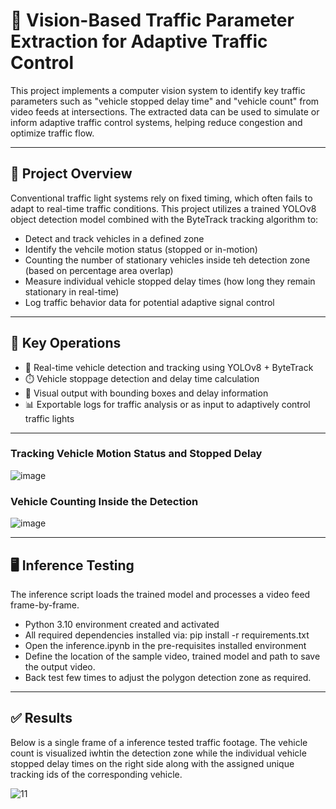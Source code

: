 # 🚦 Vision-Based Traffic Parameter Extraction for Adaptive Traffic Control

This project implements a computer vision system to identify key traffic parameters such as "vehicle stopped delay time" and "vehicle count" from video feeds at intersections. The extracted data can be used to simulate or inform adaptive traffic control systems, helping reduce congestion and optimize traffic flow.

---

## 📌 Project Overview
Conventional traffic light systems rely on fixed timing, which often fails to adapt to real-time traffic conditions. This project utilizes a trained YOLOv8 object detection model combined with the ByteTrack tracking algorithm to:
- Detect and track vehicles in a defined zone
- Identify the vehcile motion status (stopped or in-motion)
- Counting the number of stationary vehicles inside teh detection zone (based on percentage area overlap)
- Measure individual vehicle stopped delay times (how long they remain stationary in real-time)
- Log traffic behavior data for potential adaptive signal control

---

## 🧠 Key Operations

- 🚗 Real-time vehicle detection and tracking using YOLOv8 + ByteTrack
- ⏱️ Vehicle stoppage detection and delay time calculation
- 🎥 Visual output with bounding boxes and delay information
- 📊 Exportable logs for traffic analysis or as input to adaptively control traffic lights 

---

### Tracking Vehicle Motion Status and Stopped Delay

![image](https://github.com/user-attachments/assets/1b2bdf88-2df2-4138-a73f-742847578a67)

### Vehicle Counting Inside the Detection 

![image](https://github.com/user-attachments/assets/db4d4891-3088-4797-876f-a34242631781)

---

## 🖥️ Inference Testing

The inference script loads the trained model and processes a video feed frame-by-frame.

- Python 3.10 environment created and activated
- All required dependencies installed via:
        pip install -r requirements.txt
- Open the inference.ipynb in the pre-requisites installed environment
- Define the location of the sample video, trained model and path to save the output video.
- Back test few times to adjust the polygon detection zone as required.
  
---

## ✅ Results

Below is a single frame of a inference tested traffic footage. The vehicle count is visualized iwhtin the detection zone while the individual vehicle stopped delay times on the right side along with the assigned unique tracking ids of the corresponding vehicle.

![11](https://github.com/user-attachments/assets/75ef9fa9-2318-43cf-b393-12b4d215053f)


